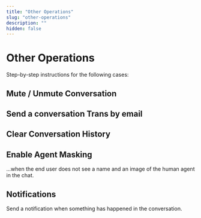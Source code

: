 ```yaml
---
title: "Other Operations"
slug: "other-operations"
description: ""
hidden: false
---
```


# Other Operations

Step-by-step instructions for the following cases:

## Mute / Unmute Conversation

## Send a conversation Trans by email

## Clear Conversation History

## Enable Agent Masking 

...when the end user does not see a name and an image of the human agent in the chat.

## Notifications

Send a notification when something has happened in the conversation.

